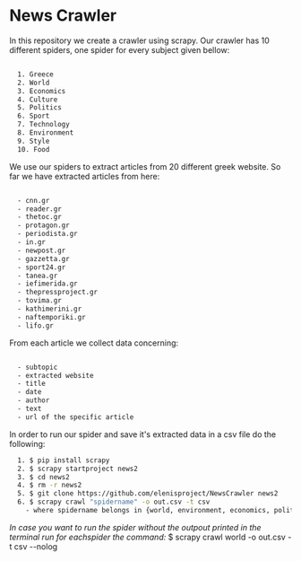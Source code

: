 # News Crawler

In this repository we create a crawler using scrapy.
Our crawler has 10 different spiders, one spider for every subject given bellow:

``` bash

  1. Greece
  2. World
  3. Economics
  4. Culture
  5. Politics
  6. Sport
  7. Technology
  8. Environment
  9. Style
  10. Food
```

We use our spiders to extract articles from 20 different greek website. So far we have extracted articles from here:

``` bash

  - cnn.gr
  - reader.gr
  - thetoc.gr
  - protagon.gr
  - periodista.gr
  - in.gr
  - newpost.gr
  - gazzetta.gr
  - sport24.gr
  - tanea.gr
  - iefimerida.gr
  - thepressproject.gr
  - tovima.gr
  - kathimerini.gr
  - naftemporiki.gr
  - lifo.gr
```

From each article we collect data concerning:

``` bash

  - subtopic
  - extracted website
  - title
  - date
  - author
  - text
  - url of the specific article
```

In order to run our spider and save it's extracted data in a csv file do the following:

``` bash
  1. $ pip install scrapy
  2. $ scrapy startproject news2
  3. $ cd news2
  4. $ rm -r news2
  5. $ git clone https://github.com/elenisproject/NewsCrawler news2
  6. $ scrapy crawl "spidername" -o out.csv -t csv
    - where spidername belongs in {world, environment, economics, politics, greece, sport, style, tech, culture, food}
```

*In case you want to run the spider without the outpout printed in the terminal run for eachspider the command:*
$ scrapy crawl world -o out.csv -t csv --nolog
